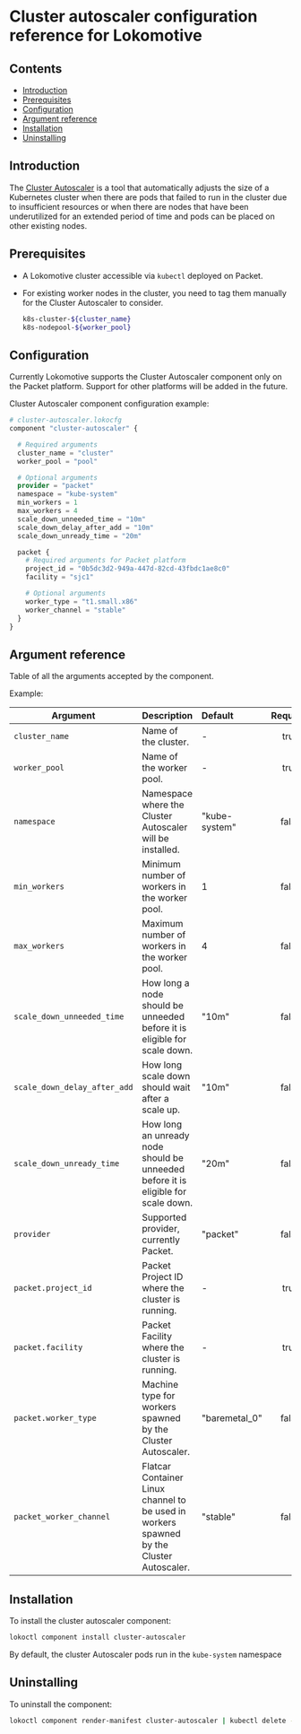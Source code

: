 # Cluster autoscaler configuration reference for Lokomotive

## Contents

* [Introduction](#introduction)
* [Prerequisites](#prerequisites)
* [Configuration](#configuration)
* [Argument reference](#argument-reference)
* [Installation](#installation)
* [Uninstalling](#uninstalling)

## Introduction

The [Cluster Autoscaler](https://github.com/kubernetes/autoscaler/tree/master/cluster-autoscaler) is
a tool that automatically adjusts the size of a Kubernetes cluster when there are pods that failed
to run in the cluster due to insufficient resources or when there are nodes that have been
underutilized for an extended period of time and pods can be placed on other existing nodes.

## Prerequisites

* A Lokomotive cluster accessible via `kubectl` deployed on Packet.

* For existing worker nodes in the cluster, you need to tag them manually for the Cluster Autoscaler
  to consider.

  ```bash
  k8s-cluster-${cluster_name}
  k8s-nodepool-${worker_pool}
  ```

## Configuration

Currently Lokomotive supports the Cluster Autoscaler component only on the Packet platform. Support
for other platforms will be added in the future.

Cluster Autoscaler component configuration example:

```tf
# cluster-autoscaler.lokocfg
component "cluster-autoscaler" {

  # Required arguments
  cluster_name = "cluster"
  worker_pool = "pool"

  # Optional arguments
  provider = "packet"
  namespace = "kube-system"
  min_workers = 1
  max_workers = 4
  scale_down_unneeded_time = "10m"
  scale_down_delay_after_add = "10m"
  scale_down_unready_time = "20m"

  packet {
    # Required arguments for Packet platform
    project_id = "0b5dc3d2-949a-447d-82cd-43fbdc1ae8c0"
    facility = "sjc1"

    # Optional arguments
    worker_type = "t1.small.x86"
    worker_channel = "stable"
  }
}
```

## Argument reference

Table of all the arguments accepted by the component.

Example:

| Argument                     | Description                                                                              | Default       | Required |
|------------------------------|------------------------------------------------------------------------------------------|:--------------|:--------:|
| `cluster_name`               | Name of the  cluster.                                                                    | -             | true     |
| `worker_pool`                | Name of the worker pool.                                                                 | -             | true     |
| `namespace`                  | Namespace where the Cluster Autoscaler will be installed.                                | "kube-system" | false    |
| `min_workers`                | Minimum number of workers in the worker pool.                                            | 1             | false    |
| `max_workers`                | Maximum number of workers in the worker pool.                                            | 4             | false    |
| `scale_down_unneeded_time`   | How long a node should be unneeded before it is eligible for scale down.                 | "10m"         | false    |
| `scale_down_delay_after_add` | How long scale down should wait after a scale up.                                        | "10m"         | false    |
| `scale_down_unready_time`    | How long an unready node should be unneeded before it is eligible for scale down.        | "20m"         | false    |
| `provider`                   | Supported provider, currently Packet.                                                    | "packet"      | false    |
| `packet.project_id`          | Packet Project ID where the cluster is running.                                          | -             | true     |
| `packet.facility`            | Packet Facility where the cluster is running.                                            | -             | true     |
| `packet.worker_type`         | Machine type for workers spawned by the Cluster Autoscaler.                              | "baremetal_0" | false    |
| `packet_worker_channel`      | Flatcar Container Linux channel to be used in workers spawned by the Cluster Autoscaler. | "stable"      | false    |

## Installation

To install the cluster autoscaler component:

```bash
lokoctl component install cluster-autoscaler
```
By default, the cluster Autoscaler pods run in the `kube-system` namespace

## Uninstalling

To uninstall the component:

```bash
lokoctl component render-manifest cluster-autoscaler | kubectl delete -f -
```
